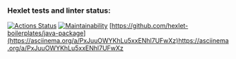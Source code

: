 ### Hexlet tests and linter status:
[![Actions Status](https://github.com/AnsariusZ/java-project-61/actions/workflows/hexlet-check.yml/badge.svg)](https://github.com/AnsariusZ/java-project-61/actions)
[![Maintainability](https://api.codeclimate.com/v1/badges/b1405acb57325bba260d/maintainability)](https://codeclimate.com/github/AnsariusZ/java-project-61/maintainability)
[https://github.com/hexlet-boilerplates/java-package](https://asciinema.org/a/PxJuuOWYKhLu5xxENhl7UFwXz)https://asciinema.org/a/PxJuuOWYKhLu5xxENhl7UFwXz
